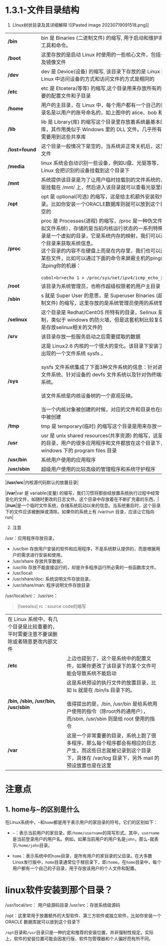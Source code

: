 # 1.3.1-文件目录结构
1. LInux树状目录及其详细解释
![[Pasted image 20230719091518.png]]

|                 |                                                                                                                                                                                                                                                                                 |
|:----------------|:--------------------------------------------------------------------------------------------------------------------------------------------------------------------------------------------------------------------------------------------------------------------------------|
| **/bin**        | bin 是 Binaries (二进制文件) 的缩写, 用于启动和维护系统所需的基本工具和命令。                                                                                                                                                                                                                                |
| **/boot**       | 这里存放的是启动 Linux 时使用的一些核心文件，包括一些连接文件以及镜像文件                                                                                                                                                                                                                                        |
| **/dev**        | dev 是 Device(设备) 的缩写, 该目录下存放的是 Linux 的外部设备，在 Linux 中访问设备的方式和访问文件的方式是相同的                                                                                                                                                                                                         |
| **/etc**        | etc 是 Etcetera(等等) 的缩写,这个目录用来存放所有的系统管理所需要的配置文件和子目录                                                                                                                                                                                                                              |
| **/home**       | 用户的主目录，在 Linux 中，每个用户都有一个自己的目录，一般该目录名是以用户的账号命名的，如上图中的 alice、bob 和 eve                                                                                                                                                                                                           |
| **/lib**        | lib 是 Library(库) 的缩写这个目录里存放着系统最基本的动态连接共享库，其作用类似于 Windows 里的 DLL 文件。几乎所有的应用程序都需要用到这些共享库                                                                                                                                                                                          |
| **/lost+found** | 这个目录一般情况下是空的，当系统非正常关机后，这里就存放了一些文件                                                                                                                                                                                                                                               |
| **/media**      | linux 系统会自动识别一些设备，例如U盘、光驱等等，当识别后，Linux 会把识别的设备挂载到这个目录下                                                                                                                                                                                                                          |
| **/mnt**        | 系统提供该目录是为了让用户临时挂载别的文件系统的，我们可以将光驱挂载在 /mnt/ 上，然后进入该目录就可以查看光驱里的内容了                                                                                                                                                                                                                 |
| **/opt**        | opt 是 optional(可选) 的缩写，这是给主机额外安装软件所摆放的目录。比如你安装一个ORACLE数据库则就可以放到这个目录下。默认是空的                                                                                                                                                                                                      |
| **/proc**       | proc 是 Processes(进程) 的缩写，/proc 是一种伪文件系统（也即虚拟文件系统），存储的是当前内核运行状态的一系列特殊文件，这个目录是一个虚拟的目录，它是系统内存的映射，我们可以通过直接访问这个目录来获取系统信息。  <br>这个目录的内容不在硬盘上而是在内存里，我们也可以直接修改里面的某些文件，比如可以通过下面的命令来屏蔽主机的ping命令，使别人无法ping你的机器：<br><br>```cobol<br>echo 1 > /proc/sys/net/ipv4/icmp_echo_ignore_all<br>``` |
| **/root**       | 该目录为系统管理员，也称作超级权限者的用户主目录                                                                                                                                                                                                                                                        |
| **/sbin**       | s 就是 Super User 的意思，是 Superuser Binaries (超级用户的二进制文件) 的缩写，这里存放的是系统管理员使用的系统管理程序                                                                                                                                                                                                  |
| **/selinux**    | 这个目录是 Redhat/CentOS 所特有的目录，Selinux 是一个安全机制，类似于 windows 的防火墙，但是这套机制比较复杂，这个目录就是存放selinux相关的文件的                                                                                                                                                                                    |
| **/srv**        | 该目录存放一些服务启动之后需要提取的数据                                                                                                                                                                                                                                                            |
| **/sys**        | 这是 Linux2.6 内核的一个很大的变化。该目录下安装了 2.6 内核中新出现的一个文件系统 sysfs 。<br><br>sysfs 文件系统集成了下面3种文件系统的信息：针对进程信息的 proc 文件系统、针对设备的 devfs 文件系统以及针对伪终端的 devpts 文件系统。<br><br>该文件系统是内核设备树的一个直观反映。<br><br>当一个内核对象被创建的时候，对应的文件和目录也在内核对象子系统中被创建                                                          |
| **/tmp**        | tmp 是 temporary(临时) 的缩写这个目录是用来存放一些临时文件的                                                                                                                                                                                                                                         |
| **/usr**        | usr 是 unix shared resources(共享资源) 的缩写，这是一个非常重要的目录，用户的很多应用程序和文件都放在这个目录下，类似于 windows 下的 program files 目录                                                                                                                                                                          |
| **/usr/bin**    | 系统用户使用的应用程序                                                                                                                                                                                                                                                                     |
| **/usr/sbin**   | 超级用户使用的比较高级的管理程序和系统守护程序                                                                                                                                                                                                                                                         |  

|**/usr/src**|内核源代码默认的放置目录|

|**/var**|var 是 variable(变量) 的缩写，我们习惯将那些经放置系统执行过程中经常变化的文件，如随时更改的日志文件。这个目录中存放着在不断扩充着的东西，|
|**/run**|是一个临时文件系统，存储系统启动以来的信息。当系统重启时，这个目录下的文件应该被删掉或清除。如果你的系统上有 /var/run 目录，应该让它指向 run|

2. 注意

/usr：应用程序存放目录，
* /usr/bin 存放用户安装的软件和应用程序，不是系统默认提供的，而是根据用户的需求进行安装和使用。
* /usr/share 存放共享数据，
* /usr/lib 存放不能直接运行的，却是许多程序运行所必需的一些函数库文件。
* /usr/local:
* /usr/share/doc: 系统说明文件存放目录。
* /usr/share/man: 程序说明文件存放目录


/usr/local/src：
/usr/src：

>[!seealso] rc：source code的缩写


|   |   |
|---|---|
|在 Linux 系统中，有几个目录是比较重要的，平时需要注意不要误删除或者随意更改内部文件|   |
|**/etc**|上边也提到了，这个是系统中的配置文件，如果你更改了该目录下的某个文件可能会导致系统不能启动|
|**/bin, /sbin, /usr/bin, /usr/sbin**|这是系统预设的执行文件的放置目录，比如 ls 就是在 /bin/ls 目录下的。<br><br>值得提出的是，/bin, /usr/bin 是给系统用户使用的指令（除root外的通用户），而/sbin, /usr/sbin 则是给 root 使用的指令|
|**/var**|这是一个非常重要的目录，系统上跑了很多程序，那么每个程序都会有相应的日志产生，而这些日志就被记录到这个目录下，具体在 /var/log 目录下，另外 mail 的预设放置也是在这里|

# 注意点
## 1. home与~的区别是什么
在Linux系统中，`~`和`home`都是用于表示用户的家目录的符号。它们的区别如下：
- `~`：表示当前用户的家目录，即`/home/username`的简写形式。其中，`username`是当前登录用户的用户名。例如，如果当前用户的用户名是`john`，那么`~`就表示`/home/john`目录。

- `home`：表示系统中的`home`目录，是所有用户的家目录的父目录。在大多数Linux发行版中，`home`目录通常位于根目录下，即`/home`。在`home`目录中，每个用户都有一个自己的子目录，用于存放该用户的个人文件和配置。

# linux软件安装到那个目录？
/usr/local/src：  用户级源码目录
/usr/src：存放系统级源码

/opt：这里常用于放置额外的大型软件、第三方软件或独立软件，比如你安装一个 ORACLE 数据库就可以放到这个目录下

`/opt`目录和`/usr`目录只是一种约定和推荐的安装位置，并非强制性规定。实际上，软件的安装位置可能会因发行版、软件包管理器和个人偏好而有所不同。